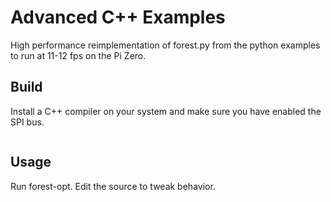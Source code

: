# Advanced C++ Examples
High performance reimplementation of forest.py from the python examples to run at 11-12 fps on the Pi Zero.

## Build
Install a C++ compiler on your system and make sure you have enabled the SPI bus.

```make forest-opt
```

## Usage
Run forest-opt.  Edit the source to tweak behavior.

